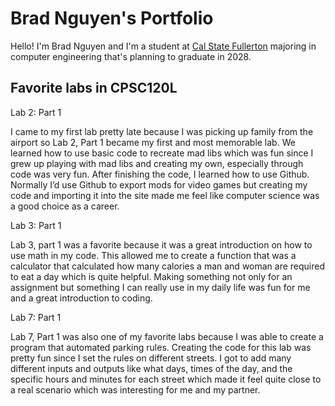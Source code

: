 
# Brad Nguyen's Portfolio

Hello! I'm Brad Nguyen and I'm a student at [Cal State Fullerton](http://www.fullerton.edu/) majoring in computer engineering that's planning to graduate in 2028.
## Favorite labs in CPSC120L

Lab 2: Part 1

I came to my first lab pretty late because I was picking up family from the airport so Lab 2, Part 1 became my first and most memorable lab. We learned how to use basic code to recreate mad libs which was fun since I grew up playing with mad libs and creating my own, especially through code was very fun. After finishing the code, I learned how to use Github. Normally I’d use Github to export mods for video games but creating my code and importing it into the site made me feel like computer science was a good choice as a career.

Lab 3: Part 1

Lab 3, part 1 was a favorite because it was a great introduction on how to use math in my code. This allowed me to create a function that was a calculator that calculated how many calories a man and woman are required to eat a day which is quite helpful. Making something not only for an assignment but something I can really use in my daily life was fun for me and a great introduction to coding.

Lab 7: Part 1

Lab 7, Part 1 was also one of my favorite labs because I was able to create a program that automated parking rules. Creating the code for this lab was pretty fun since I set the rules on different streets. I got to add many different inputs and outputs like what days, times of the day, and the specific hours and minutes for each street which made it feel quite close to a real scenario which was interesting for me and my partner.
